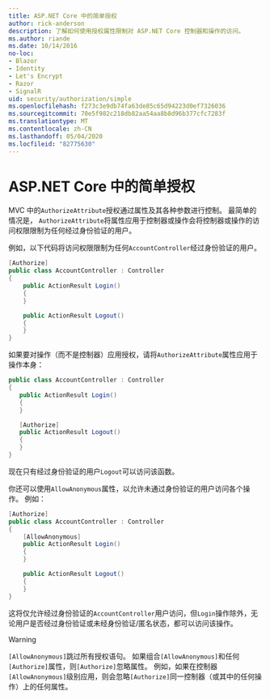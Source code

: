 ```yaml
---
title: ASP.NET Core 中的简单授权
author: rick-anderson
description: 了解如何使用授权属性限制对 ASP.NET Core 控制器和操作的访问。
ms.author: riande
ms.date: 10/14/2016
no-loc:
- Blazor
- Identity
- Let's Encrypt
- Razor
- SignalR
uid: security/authorization/simple
ms.openlocfilehash: f273c3e9db74fa63de85c65d94223d0ef7326036
ms.sourcegitcommit: 70e5f982c218db82aa54aa8b8d96b377cfc7283f
ms.translationtype: MT
ms.contentlocale: zh-CN
ms.lasthandoff: 05/04/2020
ms.locfileid: "82775630"
---
```

# <a name="simple-authorization-in-aspnet-core"></a>ASP.NET Core 中的简单授权

<a name="security-authorization-simple"></a>

MVC 中的`AuthorizeAttribute`授权通过属性及其各种参数进行控制。 最简单的情况是， `AuthorizeAttribute`将属性应用于控制器或操作会将控制器或操作的访问权限限制为任何经过身份验证的用户。

例如，以下代码将访问权限限制为任何`AccountController`经过身份验证的用户。

```csharp
[Authorize]
public class AccountController : Controller
{
    public ActionResult Login()
    {
    }

    public ActionResult Logout()
    {
    }
}
```

如果要对操作（而不是控制器）应用授权，请将`AuthorizeAttribute`属性应用于操作本身：

```csharp
public class AccountController : Controller
{
   public ActionResult Login()
   {
   }

   [Authorize]
   public ActionResult Logout()
   {
   }
}
```

现在只有经过身份验证的用户`Logout`可以访问该函数。

你还可以使用`AllowAnonymous`属性，以允许未通过身份验证的用户访问各个操作。 例如：

```csharp
[Authorize]
public class AccountController : Controller
{
    [AllowAnonymous]
    public ActionResult Login()
    {
    }

    public ActionResult Logout()
    {
    }
}
```

这将仅允许经过身份验证的`AccountController`用户访问，但`Login`操作除外，无论用户是否经过身份验证或未经身份验证/匿名状态，都可以访问该操作。

> [!WARNING]
> `[AllowAnonymous]`跳过所有授权语句。 如果组合`[AllowAnonymous]`和任何`[Authorize]`属性，则`[Authorize]`忽略属性。 例如，如果在控制器`[AllowAnonymous]`级别应用，则会忽略`[Authorize]`同一控制器（或其中的任何操作）上的任何属性。
